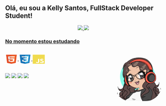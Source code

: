 ## Olá, eu sou a Kelly Santos, FullStack Developer Student!

<div align="center">
  <a href="https://github.com/kellycns">
  <img height="150em" src="https://github-readme-stats.vercel.app/api?username=kellycns&show_icons=true&theme=react&include_all_commits=true&count_private=true"/>
  <img height="150em" src="https://github-readme-stats.vercel.app/api/top-langs/?username=kellycns&layout=compact&langs_count=7&theme=react"/>
    
### <p align="left">No momento estou estudando</p>
    
</div>
  <div style="display: inline_block"><br>
  <img align="center" alt="Kelly-HTML" height="30" width="40" src="https://raw.githubusercontent.com/devicons/devicon/master/icons/html5/html5-original.svg">
  <img align="center" alt="Kelly-CSS" height="30" width="40" src="https://raw.githubusercontent.com/devicons/devicon/master/icons/css3/css3-original.svg"> 
  <img align="center" alt="Kelly-Js" height="30" width="40" src="https://raw.githubusercontent.com/devicons/devicon/master/icons/javascript/javascript-plain.svg">
  <img align="right" alt="Kelly-pic" height="150" style="border-radius:50px;" src="https://github.com/Kellycns/Kellycns/blob/main/img/KellyAvatar.png">
</div>
  
  ##
  
  <div>
    <a href="mailto:98kellycris@gmail.com" target="_blank"><img src="https://img.shields.io/badge/Gmail-D14836?style=for-the-badge&logo=gmail&logoColor=white" target="_blank"></a>
    <a href="https://instagram.com/kellycrisns" target="_blank"><img src="https://img.shields.io/badge/Instagram-E4405F?style=for-the-badge&logo=instagram&logoColor=white" target="_blank"></a>
     <a href="" target="_blank"><img src="https://img.shields.io/badge/Telegram-2CA5E0?style=for-the-badge&logo=telegram&logoColor=white" target="_blank"></a>
    <a href="https://www.linkedin.com/in/kelly-santos-810a04177/" target="_blank"><img src="https://img.shields.io/badge/LinkedIn-0077B5?style=for-the-badge&logo=linkedin&logoColor=white" target="_blank"></a>
  </div>
